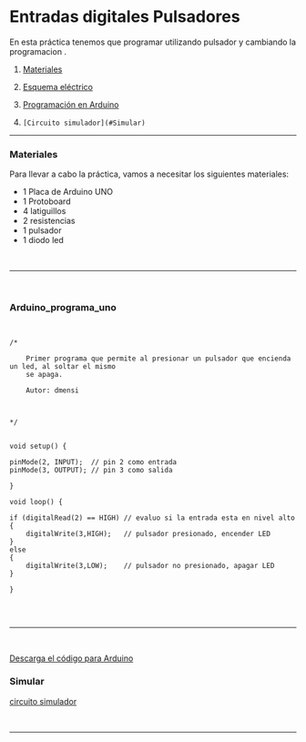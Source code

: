 # Entradas digitales Pulsadores




En esta práctica tenemos que programar utilizando pulsador y cambiando la programacion .

1.	[Materiales](#materiales)
	
2.	[Esquema eléctrico](pulsadorledencendido_programa2.png)

3.	[Programación en Arduino](#Arduino_programa_uno )

4.     [Circuito simulador](#Simular)


***



### Materiales

Para llevar a cabo la práctica, vamos a necesitar los siguientes materiales:
- 1 Placa de Arduino UNO
- 1 Protoboard
- 4 latiguillos
- 2 resistencias
- 1 pulsador
- 1 diodo led





<br />
<hr>
<br />


### Arduino_programa_uno 

```


/*
	
	Primer programa que permite al presionar un pulsador que encienda un led, al soltar el mismo
	se apaga.

	Autor: dmensi

      

*/


void setup() {

pinMode(2, INPUT);	// pin 2 como entrada 
pinMode(3, OUTPUT);	// pin 3 como salida 

} 

void loop() {

if (digitalRead(2) == HIGH)	// evaluo si la entrada esta en nivel alto
{ 
	digitalWrite(3,HIGH);	// pulsador presionado, encender LED
} 
else 
{ 
	digitalWrite(3,LOW); 	// pulsador no presionado, apagar LED
}
 
}


```


<br />
<hr>
<br />

[Descarga el código para Arduino](Arduino/Capitulo3-Programa1.txt)

### Simular

[circuito simulador ](https://www.tinkercad.com/things/k9RTlBlwo6B?sharecode=hYScllpfCzu0t4QKINiqQxygBKE9eoqV7HamNUPYfPA)



<br />
<hr>
<br />

